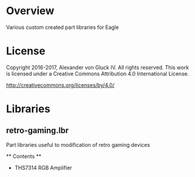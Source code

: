 # Overview

Various custom created part libraries for Eagle

# License

Copyright 2016-2017, Alexander von Gluck IV. All rights reserved.
This work is licensed under a Creative Commons Attribution 4.0 International License.

http://creativecommons.org/licenses/by/4.0/

# Libraries

## retro-gaming.lbr

Part libraries useful to modification of retro gaming devices

** Contents **
  - THS7314 RGB Amplifier
